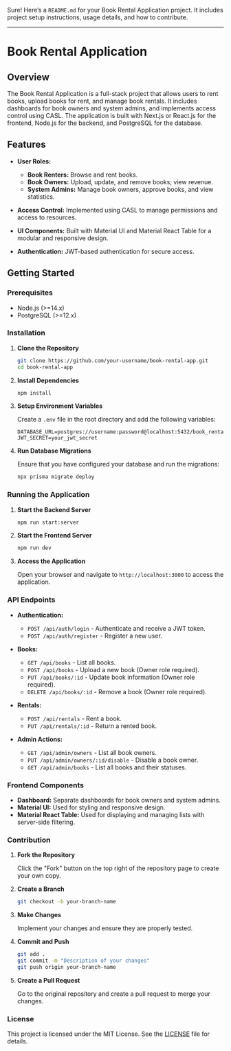 Sure! Here’s a `README.md` for your Book Rental Application project. It includes project setup instructions, usage details, and how to contribute.

---

# Book Rental Application

## Overview

The Book Rental Application is a full-stack project that allows users to rent books, upload books for rent, and manage book rentals. It includes dashboards for book owners and system admins, and implements access control using CASL. The application is built with Next.js or React.js for the frontend, Node.js for the backend, and PostgreSQL for the database.

## Features

- **User Roles:**
  - **Book Renters:** Browse and rent books.
  - **Book Owners:** Upload, update, and remove books; view revenue.
  - **System Admins:** Manage book owners, approve books, and view statistics.

- **Access Control:** Implemented using CASL to manage permissions and access to resources.

- **UI Components:** Built with Material UI and Material React Table for a modular and responsive design.

- **Authentication:** JWT-based authentication for secure access.

## Getting Started

### Prerequisites

- Node.js (>=14.x)
- PostgreSQL (>=12.x)

### Installation

1. **Clone the Repository**

   ```bash
   git clone https://github.com/your-username/book-rental-app.git
   cd book-rental-app
   ```

2. **Install Dependencies**

   ```bash
   npm install
   ```

3. **Setup Environment Variables**

   Create a `.env` file in the root directory and add the following variables:

   ```env
   DATABASE_URL=postgres://username:password@localhost:5432/book_rental_db
   JWT_SECRET=your_jwt_secret
   ```

4. **Run Database Migrations**

   Ensure that you have configured your database and run the migrations:

   ```bash
   npx prisma migrate deploy
   ```

### Running the Application

1. **Start the Backend Server**

   ```bash
   npm run start:server
   ```

2. **Start the Frontend Server**

   ```bash
   npm run dev
   ```

3. **Access the Application**

   Open your browser and navigate to `http://localhost:3000` to access the application.

### API Endpoints

- **Authentication:**
  - `POST /api/auth/login` - Authenticate and receive a JWT token.
  - `POST /api/auth/register` - Register a new user.

- **Books:**
  - `GET /api/books` - List all books.
  - `POST /api/books` - Upload a new book (Owner role required).
  - `PUT /api/books/:id` - Update book information (Owner role required).
  - `DELETE /api/books/:id` - Remove a book (Owner role required).

- **Rentals:**
  - `POST /api/rentals` - Rent a book.
  - `PUT /api/rentals/:id` - Return a rented book.

- **Admin Actions:**
  - `GET /api/admin/owners` - List all book owners.
  - `PUT /api/admin/owners/:id/disable` - Disable a book owner.
  - `GET /api/admin/books` - List all books and their statuses.

### Frontend Components

- **Dashboard:** Separate dashboards for book owners and system admins.
- **Material UI:** Used for styling and responsive design.
- **Material React Table:** Used for displaying and managing lists with server-side filtering.

### Contribution

1. **Fork the Repository**

   Click the "Fork" button on the top right of the repository page to create your own copy.

2. **Create a Branch**

   ```bash
   git checkout -b your-branch-name
   ```

3. **Make Changes**

   Implement your changes and ensure they are properly tested.

4. **Commit and Push**

   ```bash
   git add .
   git commit -m "Description of your changes"
   git push origin your-branch-name
   ```

5. **Create a Pull Request**

   Go to the original repository and create a pull request to merge your changes.

### License

This project is licensed under the MIT License. See the [LICENSE](LICENSE) file for details.


